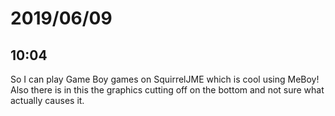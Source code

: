 # 2019/06/09

## 10:04

So I can play Game Boy games on SquirrelJME which is cool using MeBoy! Also
there is in this the graphics cutting off on the bottom and not sure what
actually causes it.
